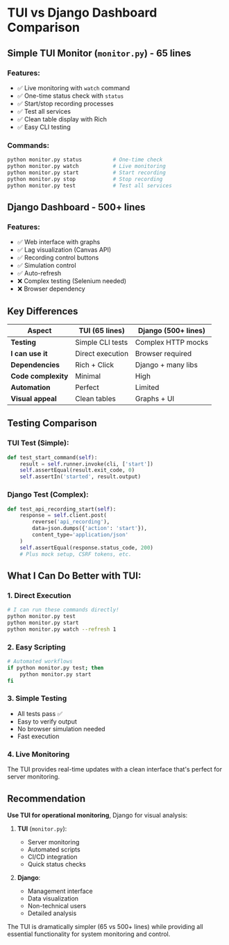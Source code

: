 # TUI vs Django Dashboard Comparison

## Simple TUI Monitor (`monitor.py`) - 65 lines

### Features:
- ✅ Live monitoring with `watch` command
- ✅ One-time status check with `status` 
- ✅ Start/stop recording processes
- ✅ Test all services
- ✅ Clean table display with Rich
- ✅ Easy CLI testing

### Commands:
```bash
python monitor.py status          # One-time check
python monitor.py watch           # Live monitoring  
python monitor.py start           # Start recording
python monitor.py stop            # Stop recording
python monitor.py test            # Test all services
```

## Django Dashboard - 500+ lines

### Features:
- ✅ Web interface with graphs
- ✅ Lag visualization (Canvas API)
- ✅ Recording control buttons
- ✅ Simulation control
- ✅ Auto-refresh
- ❌ Complex testing (Selenium needed)
- ❌ Browser dependency

## Key Differences

| Aspect | TUI (65 lines) | Django (500+ lines) |
|--------|----------------|---------------------|
| **Testing** | Simple CLI tests | Complex HTTP mocks |
| **I can use it** | Direct execution | Browser required |
| **Dependencies** | Rich + Click | Django + many libs |
| **Code complexity** | Minimal | High |
| **Automation** | Perfect | Limited |
| **Visual appeal** | Clean tables | Graphs + UI |

## Testing Comparison

### TUI Test (Simple):
```python
def test_start_command(self):
    result = self.runner.invoke(cli, ['start'])
    self.assertEqual(result.exit_code, 0)
    self.assertIn('started', result.output)
```

### Django Test (Complex):
```python
def test_api_recording_start(self):
    response = self.client.post(
        reverse('api_recording'),
        data=json.dumps({'action': 'start'}),
        content_type='application/json'
    )
    self.assertEqual(response.status_code, 200)
    # Plus mock setup, CSRF tokens, etc.
```

## What I Can Do Better with TUI:

### 1. **Direct Execution**
```bash
# I can run these commands directly!
python monitor.py test
python monitor.py start
python monitor.py watch --refresh 1
```

### 2. **Easy Scripting**
```bash
# Automated workflows
if python monitor.py test; then
    python monitor.py start
fi
```

### 3. **Simple Testing**
- All tests pass ✅
- Easy to verify output
- No browser simulation needed
- Fast execution

### 4. **Live Monitoring**
The TUI provides real-time updates with a clean interface that's perfect for server monitoring.

## Recommendation

**Use TUI for operational monitoring**, Django for visual analysis:

1. **TUI** (`monitor.py`):
   - Server monitoring
   - Automated scripts
   - CI/CD integration
   - Quick status checks

2. **Django**:
   - Management interface
   - Data visualization
   - Non-technical users
   - Detailed analysis

The TUI is dramatically simpler (65 vs 500+ lines) while providing all essential functionality for system monitoring and control.